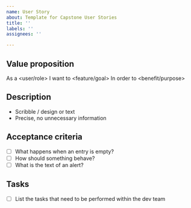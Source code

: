 ```yaml
---
name: User Story
about: Template for Capstone User Stories
title: ''
labels: ''
assignees: ''

---
```


## Value proposition

As a <user/role>
I want to <feature/goal>
In order to <benefit/purpose>

## Description
- Scribble / design or text
- Precise, no unnecessary information

## Acceptance criteria
- [ ] What happens when an entry is empty?
- [ ] How should something behave?
- [ ] What is the text of an alert?

## Tasks
- [ ] List the tasks that need to be performed within the dev team

